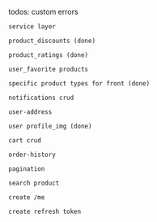 todos:
    custom errors

    service layer

    product_discounts (done)
   
    product_ratings (done)
    
    user_favorite products
    
    specific product types for front (done)

    notifications crud
    
    user-address
    
    user profile_img (done) 
    
    cart crud

    order-history 

    pagination

    search product

    create /me

    create refresh token